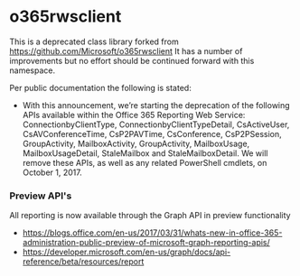 ﻿# o365rwsclient
This is a deprecated class library forked from https://github.com/Microsoft/o365rwsclient 
It has a number of improvements but no effort should be continued forward with this namespace.   

Per public documentation the following is stated:
- With this announcement, we’re starting the deprecation of the following APIs available within the Office 365 Reporting Web Service: ConnectionbyClientType, ConnectionbyClientTypeDetail, CsActiveUser, CsAVConferenceTime, CsP2PAVTime, CsConference, CsP2PSession, GroupActivity, MailboxActivity, GroupActivity, MailboxUsage, MailboxUsageDetail, StaleMailbox and StaleMailboxDetail. We will remove these APIs, as well as any related PowerShell cmdlets, on October 1, 2017.

### Preview API's
All reporting is now available through the Graph API in preview functionality
- https://blogs.office.com/en-us/2017/03/31/whats-new-in-office-365-administration-public-preview-of-microsoft-graph-reporting-apis/
- https://developer.microsoft.com/en-us/graph/docs/api-reference/beta/resources/report